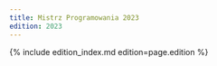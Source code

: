 ```yaml
---
title: Mistrz Programowania 2023
edition: 2023
---
```


{% include edition_index.md edition=page.edition %}
